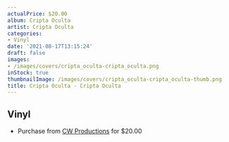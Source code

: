 ```yaml
---
actualPrice: $20.00
album: Cripta Oculta
artist: Cripta Oculta
categories:
- Vinyl
date: '2021-08-17T13:15:24'
draft: false
images:
- /images/covers/cripta_oculta-cripta_oculta.png
inStock: true
thumbnailImage: /images/covers/cripta_oculta-cripta_oculta-thumb.png
title: Cripta Oculta - Cripta Oculta
---
```


## Vinyl
* Purchase from [CW Productions](https://shop.cwproductions.net/products/cripta-oculta-cripta-oculta-lp) for $20.00
